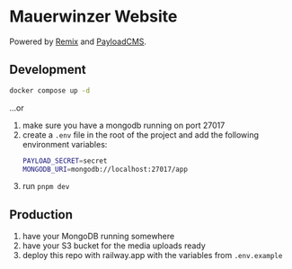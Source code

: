 # Mauerwinzer Website

Powered by [Remix](https://remix.run) and [PayloadCMS](https://payloadcms.com).

## Development

```sh
docker compose up -d
```

...or

1. make sure you have a mongodb running on port 27017
1. create a `.env` file in the root of the project and add the following environment variables:
    ```sh
    PAYLOAD_SECRET=secret
    MONGODB_URI=mongodb://localhost:27017/app
    ```
2. run `pnpm dev`

## Production

1. have your MongoDB running somewhere
1. have your S3 bucket for the media uploads ready
1. deploy this repo with railway.app with the variables from `.env.example`